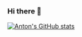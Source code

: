 ### Hi there 👋

<!--
**antonderegt/antonderegt** is a ✨ _special_ ✨ repository because its `README.md` (this file) appears on your GitHub profile.

Here are some ideas to get you started:

- 🔭 I’m currently working on ...
- 🌱 I’m currently learning ...
- 👯 I’m looking to collaborate on ...
- 🤔 I’m looking for help with ...
- 💬 Ask me about ...
- 📫 How to reach me: ...
- 😄 Pronouns: ...
- ⚡ Fun fact: ...
-->

[![Anton's GitHub stats](https://github-readme-stats.vercel.app/api?username=antonderegt&count_private=true&show_icons=true&theme=radical&hide_rank=false)](https://github.com/anuraghazra/github-readme-stats)
